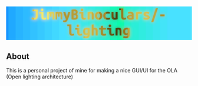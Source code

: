 <div align="center">
    <p>
        <img alt="banner" src="./media/banner.png" />
    </p>
</div>

## About
This is a personal project of mine for making a nice GUI/UI for
the OLA (Open lighting architecture)